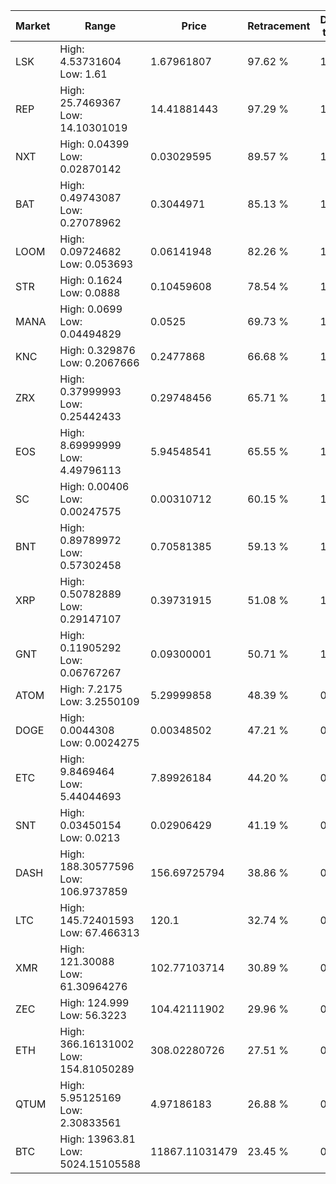 | Market | Range | Price| Retracement | Doubles to 50% |
| --- | --- | --- | --- | --- |
| LSK | High: 4.53731604<br />Low: 1.61 | 1.67961807 | 97.62 % | 1.83 |
| REP | High: 25.7469367<br />Low: 14.10301019 | 14.41881443 | 97.29 % | 1.38 |
| NXT | High: 0.04399<br />Low: 0.02870142 | 0.03029595 | 89.57 % | 1.20 |
| BAT | High: 0.49743087<br />Low: 0.27078962 | 0.3044971 | 85.13 % | 1.26 |
| LOOM | High: 0.09724682<br />Low: 0.053693 | 0.06141948 | 82.26 % | 1.23 |
| STR | High: 0.1624<br />Low: 0.0888 | 0.10459608 | 78.54 % | 1.20 |
| MANA | High: 0.0699<br />Low: 0.04494829 | 0.0525 | 69.73 % | 1.09 |
| KNC | High: 0.329876<br />Low: 0.2067666 | 0.2477868 | 66.68 % | 1.08 |
| ZRX | High: 0.37999993<br />Low: 0.25442433 | 0.29748456 | 65.71 % | 1.07 |
| EOS | High: 8.69999999<br />Low: 4.49796113 | 5.94548541 | 65.55 % | 1.11 |
| SC | High: 0.00406<br />Low: 0.00247575 | 0.00310712 | 60.15 % | 1.05 |
| BNT | High: 0.89789972<br />Low: 0.57302458 | 0.70581385 | 59.13 % | 1.04 |
| XRP | High: 0.50782889<br />Low: 0.29147107 | 0.39731915 | 51.08 % | 1.01 |
| GNT | High: 0.11905292<br />Low: 0.06767267 | 0.09300001 | 50.71 % | 1.00 |
| ATOM | High: 7.2175<br />Low: 3.2550109 | 5.29999858 | 48.39 % | 0.00 |
| DOGE | High: 0.0044308<br />Low: 0.0024275 | 0.00348502 | 47.21 % | 0.00 |
| ETC | High: 9.8469464<br />Low: 5.44044693 | 7.89926184 | 44.20 % | 0.00 |
| SNT | High: 0.03450154<br />Low: 0.0213 | 0.02906429 | 41.19 % | 0.00 |
| DASH | High: 188.30577596<br />Low: 106.9737859 | 156.69725794 | 38.86 % | 0.00 |
| LTC | High: 145.72401593<br />Low: 67.466313 | 120.1 | 32.74 % | 0.00 |
| XMR | High: 121.30088<br />Low: 61.30964276 | 102.77103714 | 30.89 % | 0.00 |
| ZEC | High: 124.999<br />Low: 56.3223 | 104.42111902 | 29.96 % | 0.00 |
| ETH | High: 366.16131002<br />Low: 154.81050289 | 308.02280726 | 27.51 % | 0.00 |
| QTUM | High: 5.95125169<br />Low: 2.30833561 | 4.97186183 | 26.88 % | 0.00 |
| BTC | High: 13963.81<br />Low: 5024.15105588 | 11867.11031479 | 23.45 % | 0.00 |
